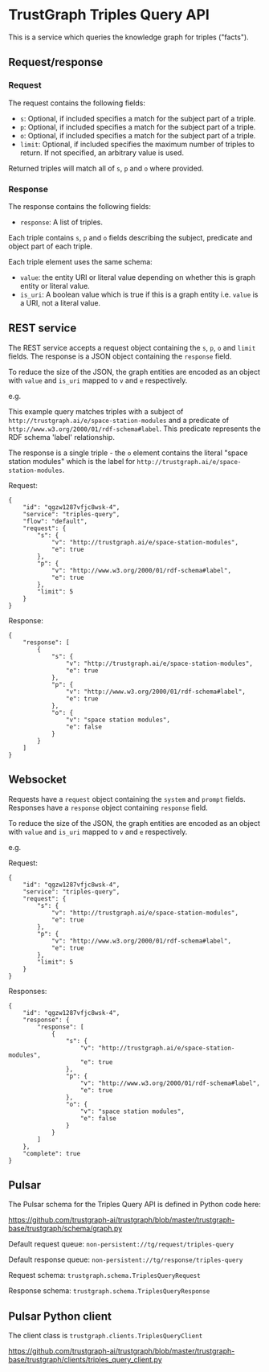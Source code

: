 
# TrustGraph Triples Query API

This is a service which queries the knowledge graph for triples ("facts").

## Request/response

### Request

The request contains the following fields:
- `s`: Optional, if included specifies a match for the subject part of a
  triple.
- `p`: Optional, if included specifies a match for the subject part of a
  triple.
- `o`: Optional, if included specifies a match for the subject part of a
  triple.
- `limit`: Optional, if included specifies the maximum number of triples to
  return.  If not specified, an arbitrary value is used.

Returned triples will match all of `s`, `p` and `o` where provided.

### Response

The response contains the following fields:
- `response`: A list of triples.

Each triple contains `s`, `p` and `o` fields describing the
subject, predicate and object part of each triple.

Each triple element uses the same schema:
- `value`: the entity URI or literal value depending on whether this is
  graph entity or literal value.
- `is_uri`: A boolean value which is true if this is a graph entity i.e.
  `value` is a URI, not a literal value.

## REST service

The REST service accepts a request object containing the `s`, `p`, `o`
and `limit` fields.
The response is a JSON object containing the `response` field.

To reduce the size of the JSON, the graph entities are encoded as an
object with `value` and `is_uri` mapped to `v` and `e` respectively.

e.g.

This example query matches triples with a subject of
`http://trustgraph.ai/e/space-station-modules` and a predicate of
`http://www.w3.org/2000/01/rdf-schema#label`.  This predicate
represents the RDF schema 'label' relationship.

The response is a single triple - the `o` element contains the
literal "space station modules" which is the label for
`http://trustgraph.ai/e/space-station-modules`.

Request:
```
{
    "id": "qgzw1287vfjc8wsk-4",
    "service": "triples-query",
    "flow": "default",
    "request": {
        "s": {
            "v": "http://trustgraph.ai/e/space-station-modules",
            "e": true
        },
        "p": {
            "v": "http://www.w3.org/2000/01/rdf-schema#label",
            "e": true
        },
        "limit": 5
    }
}
```

Response:

```
{
    "response": [
        {
            "s": {
                "v": "http://trustgraph.ai/e/space-station-modules",
                "e": true
            },
            "p": {
                "v": "http://www.w3.org/2000/01/rdf-schema#label",
                "e": true
            },
            "o": {
                "v": "space station modules",
                "e": false
            }
        }
    ]
}
```

## Websocket

Requests have a `request` object containing the `system` and
`prompt` fields.
Responses have a `response` object containing `response` field.

To reduce the size of the JSON, the graph entities are encoded as an
object with `value` and `is_uri` mapped to `v` and `e` respectively.

e.g.

Request:

```
{
    "id": "qgzw1287vfjc8wsk-4",
    "service": "triples-query",
    "request": {
        "s": {
            "v": "http://trustgraph.ai/e/space-station-modules",
            "e": true
        },
        "p": {
            "v": "http://www.w3.org/2000/01/rdf-schema#label",
            "e": true
        },
        "limit": 5
    }
}
```

Responses:

```
{
    "id": "qgzw1287vfjc8wsk-4",
    "response": {
        "response": [
            {
                "s": {
                    "v": "http://trustgraph.ai/e/space-station-modules",
                    "e": true
                },
                "p": {
                    "v": "http://www.w3.org/2000/01/rdf-schema#label",
                    "e": true
                },
                "o": {
                    "v": "space station modules",
                    "e": false
                }
            }
        ]
    },
    "complete": true
}
```

## Pulsar

The Pulsar schema for the Triples Query API is defined in Python code here:

https://github.com/trustgraph-ai/trustgraph/blob/master/trustgraph-base/trustgraph/schema/graph.py

Default request queue:
`non-persistent://tg/request/triples-query`

Default response queue:
`non-persistent://tg/response/triples-query`

Request schema:
`trustgraph.schema.TriplesQueryRequest`

Response schema:
`trustgraph.schema.TriplesQueryResponse`

## Pulsar Python client

The client class is
`trustgraph.clients.TriplesQueryClient`

https://github.com/trustgraph-ai/trustgraph/blob/master/trustgraph-base/trustgraph/clients/triples_query_client.py









